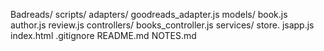 Badreads/
	scripts/
		adapters/
			goodreads_adapter.js
		models/
			book.js
			author.js
			review.js
		controllers/
			books_controller.js
		services/
		store.
		jsapp.js
	index.html
	.gitignore
	README.md
	NOTES.md
